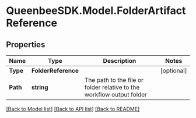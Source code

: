 
# QueenbeeSDK.Model.FolderArtifactReference

## Properties

Name | Type | Description | Notes
------------ | ------------- | ------------- | -------------
**Type** | **FolderReference** |  | [optional] 
**Path** | **string** | The path to the file or folder relative to the workflow output folder | 

[[Back to Model list]](../README.md#documentation-for-models)
[[Back to API list]](../README.md#documentation-for-api-endpoints)
[[Back to README]](../README.md)


